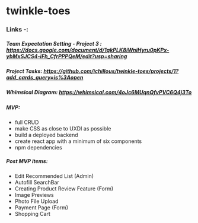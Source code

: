 # twinkle-toes
### Links -:
##### Team Expectation Setting - Project 3 :  https://docs.google.com/document/d/1qkPLK8iWniHyru0pKPx-ybMxSJCS4-iFh_CfrPPPQeM/edit?usp=sharing
##### Project Tasks: https://github.com/ichillous/twinkle-toes/projects/1?add_cards_query=is%3Aopen
##### Whimsical Diagram: https://whimsical.com/4oJc6MUqnQfvPVC6Q4j3To
##### MVP:
- full CRUD
- make CSS as close to UXDI as possible
- build a deployed backend
- create react app with a minimum of six components
- npm dependencies
##### Post MVP items: 
- Edit Recommended List (Admin)
- Autofill SearchBar
- Creating Product Review Feature (Form)
- Image Previews
- Photo File Upload
- Payment Page (Form)
- Shopping Cart
 